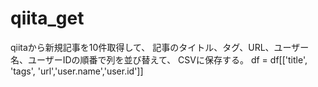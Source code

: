 # qiita_get
qiitaから新規記事を10件取得して、
記事のタイトル、タグ、URL、ユーザー名、ユーザーIDの順番で列を並び替えて、
CSVに保存する。
df = df[['title', 'tags', 'url','user.name','user.id']]
